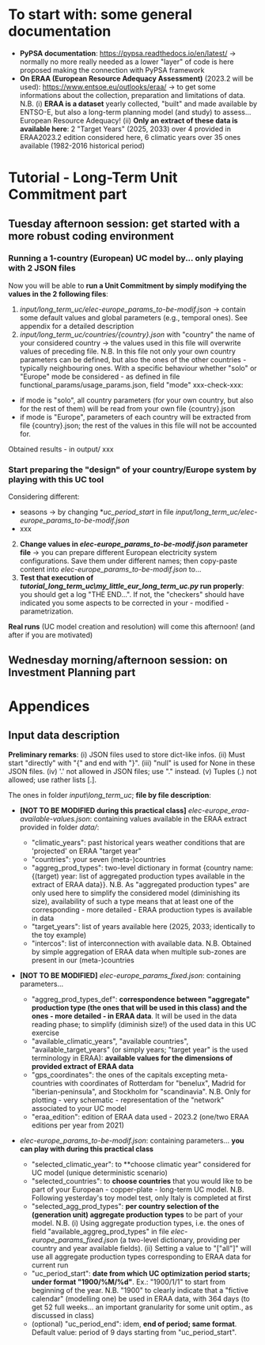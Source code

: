 # To start with: some general documentation

* **PyPSA documentation**: https://pypsa.readthedocs.io/en/latest/ -> normally no more really needed as a lower "layer" of code is here proposed making the connection with PyPSA framework 
* **On ERAA (European Resource Adequacy Assessment)** (2023.2 will be used): https://www.entsoe.eu/outlooks/eraa/ -> to get some informations about the collection, preparation and limitations of data. N.B. (i) **ERAA is a dataset** yearly collected, "built" and made available by ENTSO-E, but also a long-term planning model (and study) to assess... European Resource Adequacy! (ii) **Only an extract of these data is available here**: 2 "Target Years" (2025, 2033) over 4 provided in ERAA2023.2 edition considered here, 6 climatic years over 35 ones available (1982-2016 historical period)

# Tutorial - Long-Term Unit Commitment part

## Tuesday afternoon session: get started with a more robust coding environment

### Running a 1-country (European) UC model by... only playing with 2 JSON files

Now you will be able to **run a Unit Commitment by simply modifying the values in the 2 following files**:
1) *input/long_term_uc/elec-europe_params_to-be-modif.json* -> contain some default values and global parameters (e.g., temporal ones). See appendix for a detailed description
2) *input/long_term_uc/countries/{country}.json* with "country" the name of your considered country -> the values used in this file will overwrite values of preceding file. N.B. In this file not only your own country parameters can be defined, but also the ones of the other countries - typically neighbouring ones. With a specific behaviour whether "solo" or "Europe" mode be considered - as defined in file functional_params/usage_params.json, field "mode" xxx-check-xxx:
- if mode is "solo", all country parameters (for your own country, but also for the rest of them) will be read from your own file {country}.json
- if mode is "Europe", parameters of each country will be extracted from file {country}.json; the rest of the values in this file will not be accounted for. 

Obtained results - in output/ xxx

### Start preparing the "design" of your country/Europe system by playing with this UC tool

Considering different:
* seasons -> by changing **uc_period_start* in file *input/long_term_uc/elec-europe_params_to-be-modif.json*
* xxx


2) **Change values in *elec-europe_params_to-be-modif.json* parameter file** -> you can prepare different European electricity system configurations. Save them under different names; then copy-paste content into *elec-europe_params_to-be-modif.json* to...
3) **Test that execution of *tutorial_long_term_uc\my_little_eur_long_term_uc.py* run properly**: you should get a log "THE END...". If not, the "checkers" should have indicated you some aspects to be corrected in your - modified - parametrization.

**Real runs** (UC model creation and resolution) will come this afternoon! (and after if you are motivated)

## Wednesday morning/afternoon session: on Investment Planning part

# Appendices

## Input data description

**Preliminary remarks**: (i) JSON files used to store dict-like infos. (ii) Must start "directly" with "{" and end with "}". (iii) "null" is used for None in these JSON files. (iv) '.' not allowed in JSON files; use "." instead. (v) Tuples (.) not allowed; use rather lists [.]. 

The ones in folder *input\long_term_uc*; **file by file description**:
- **[NOT TO BE MODIFIED during this practical class]** *elec-europe_eraa-available-values.json*: containing values available in the ERAA extract provided in folder *data/*: 
    - "climatic_years": past historical years weather conditions that are 'projected' on ERAA "target year"
    - "countries": your seven (meta-)countries
    - "aggreg_prod_types": two-level dictionary in format {country name: {(target) year: list of aggregated production types available in the extract of ERAA data}}. N.B. As "aggregated production types" are only used here to simplify the considered model (diminishing its size), availability of such a type means that at least one of the corresponding - more detailed - ERAA production types is available in data
    - "target_years": list of years available here (2025, 2033; identically to the toy example)
    - "intercos": list of interconnection with available data. N.B. Obtained by simple aggregation of ERAA data when multiple sub-zones are present in our (meta-)countries 
- **[NOT TO BE MODIFIED]** *elec-europe_params_fixed.json*: containing parameters... 
    - "aggreg_prod_types_def": **correspondence between "aggregate" production type (the ones that will be used in this class) and the ones - more detailed - in ERAA data**. It will be used in the data reading phase; to simplify (diminish size!) of the used data in this UC exercise
    - "available_climatic_years", "available countries", "available_target_years" (or simply years; "target year" is the used terminology in ERAA): **available values for the dimensions of provided extract of ERAA data**
    - "gps_coordinates": the ones of the capitals excepting meta-countries with coordinates of Rotterdam for "benelux", Madrid for "iberian-peninsula", and Stockholm for "scandinavia". N.B. Only for plotting - very schematic - representation of the "network" associated to your UC model
    - "eraa_edition": edition of ERAA data used - 2023.2 (one/two ERAA editions per year from 2021)

- *elec-europe_params_to-be-modif.json*: containing parameters... **you can play with during this practical class**
    - "selected_climatic_year": to **choose climatic year" considered for UC model (unique deterministic scenario)
    - "selected_countries": to **choose countries** that you would like to be part of your European - copper-plate - long-term UC model. N.B. Following yesterday's toy model test, only Italy is completed at first
    - "selected_agg_prod_types": **per country selection of the (generation unit) aggregate production types** to be part of your model. N.B. (i) Using aggregate production types, i.e. the ones of field "available_aggreg_prod_types" in file *elec-europe_params_fixed.json* (a two-level dictionary, providing per country and year available fields). (ii) Setting a value to "["all"]" will use all aggregate production types corresponding to ERAA data for current run
    - "uc_period_start": **date from which UC optimization period starts; under format "1900/%M/%d"**. Ex.: "1900/1/1" to start from beginning of the year. N.B. "1900" to clearly indicate that a "fictive calendar" (modelling one) be used in ERAA data, with 364 days (to get 52 full weeks... an important granularity for some unit optim., as discussed in class)
    - (optional) "uc_period_end": idem, **end of period; same format**. Default value: period of 9 days starting from "uc_period_start". 
